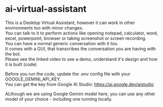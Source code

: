 # ai-virtual-assistant

This is a Desktop Virtual Assistant, however it can work in other environments too with minor changes.<br>
You can talk to it to perform actions like opening notepad, calculator, word, excel, powerpoint, browser or taking screenshot or screen recording.<br>
You can have a normal generic conversation with it too. <br>
It comes with a GUI, that transcribes the conversation you are having with the bot.<br>
Please see the linked video to see a demo, understand it's design and how it is built (code)<br>

Before you run the code, update the .env config file with your GOOGLE_GEMINI_API_KEY.<br>
You can get the key from Google AI Studio: https://ai.google.dev/aistudio<br>

ALthough we are using Google Gemini model here, you can use any other model of your choice - including one running locally.